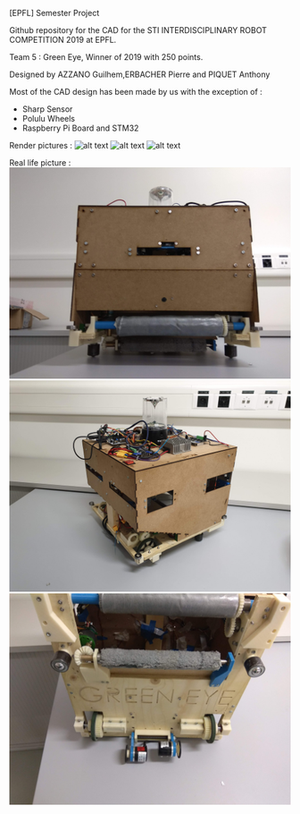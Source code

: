 
[EPFL] Semester Project

Github repository for the CAD for the STI INTERDISCIPLINARY ROBOT COMPETITION 2019 at EPFL.

Team 5 : Green Eye, Winner of 2019 with 250 points. 

Designed by AZZANO Guilhem,ERBACHER Pierre and PIQUET Anthony

Most of the CAD design has been made by us with the exception of :
  - Sharp Sensor
  - Polulu Wheels
  - Raspberry Pi Board and STM32
  
Render pictures :
![alt text](Pictures/Back_Render.png)
![alt text](Pictures/Bottom_Render.png)
![alt text](Pictures/Front_Render.png)


Real life picture : 
![alt text](https://github.com/Guilhem74/STI_Robotic_Competition_Mechanics/blob/master/Pictures/RL_Front.jpg?raw=true)
![alt text](https://github.com/Guilhem74/STI_Robotic_Competition_Mechanics/blob/master/Pictures/RL_Side.jpg?raw=true)
![alt text](https://github.com/Guilhem74/STI_Robotic_Competition_Mechanics/blob/master/Pictures/RL_Bottom.jpg?raw=true)


